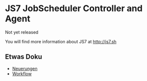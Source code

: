 JS7 JobScheduler Controller and Agent
=====================================

Not yet released

You will find more information about JS7 at http://js7.sh



## Etwas Doku ##
* [Neuerungen](doc/src/doc.de/changes.md)
* [Workflow](doc/src/doc.de/items/workflow/Workflow.md)
